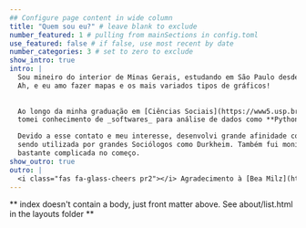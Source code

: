 ```yaml
---
## Configure page content in wide column
title: "Quem sou eu?" # leave blank to exclude
number_featured: 1 # pulling from mainSections in config.toml
use_featured: false # if false, use most recent by date
number_categories: 3 # set to zero to exclude
show_intro: true
intro: |
  Sou mineiro do interior de Minas Gerais, estudando em São Paulo desde 2018. Tenho bastante interesse em sociologia, estudos quantitativos e me arrisco explorando diversos _softwares_. 
  Ah, e eu amo fazer mapas e os mais variados tipos de gráficos!
  
  
  Ao longo da minha graduação em [Ciências Sociais](https://www5.usp.br/ensino/graduacao/cursos-oferecidos/ciencias-sociais/), tive bastante contato com estudos de violência e de educação. Em decorrência disso,
  tomei conhecimento de _softwares_ para análise de dados como **Python**, **R**, **SPSS** e **QGIS**.

  Devido a esse contato e meu interesse, desenvolvi grande afinidade com a programação e estatística, com foco na manipulação e visualização de dados. A estatística também é uma área que me interessa bastante,
  sendo utilizada por grandes Sociólogos como Durkheim. Também fui monitor da disciplina [MAE0116 - Noções de Estatística](https://uspdigital.usp.br/jupiterweb/obterDisciplina?sgldis=mae0116), a fim de auxiliar estudantes nessa matéria que pode ser
  bastante complicada no começo.
show_outro: true
outro: |
  <i class="fas fa-glass-cheers pr2"></i> Agradecimento à [Bea Milz](https://beamilz.com/) por disponibilizar conteúdos on-line que ajudaram a criar este site.
---
```


** index doesn't contain a body, just front matter above.
See about/list.html in the layouts folder **